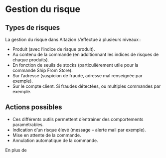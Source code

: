 # Gestion du risque 

## Types de risques 

La gestion du risque dans Altazion s’effectue à plusieurs niveaux :  

- Produit (avec l’indice de risque produit). 
- Au contenu de la commande (en additionnant les indices de risques de chaque produits). 
- En fonction de seuils de stocks (particulièrement utile pour la commande Ship From Store). 
- Sur l’adresse (suspicion de fraude, adresse mal renseignée par exemple).  
- Sur le compte client. Si fraudes détectées, ou multiples commandes par exemple. 

## Actions possibles 
- Ces différents outils permettent d’entrainer des comportements paramétrables.  
- Indication d’un risque élevé (message – alerte mail par exemple). 
- Mise en attente de la commande. 
- Annulation automatique de la commande. 

En plus de  